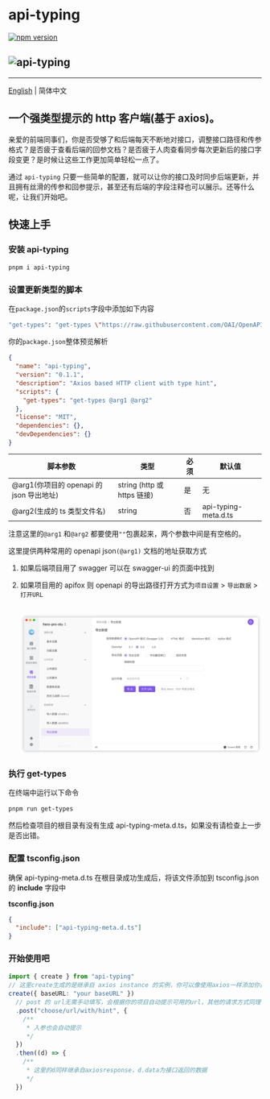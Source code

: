 # api-typing

[![npm version](https://badgen.net/npm/v/api-typing)](https://npm.im/api-typing)

## ![api-typing](https://github.com/yinzhenyu-su/api-typing/blob/main/api-typing.gif?raw=true)

---

[English](./README.md) | 简体中文

## 一个强类型提示的 http 客户端(基于 axios)。

亲爱的前端同事们，你是否受够了和后端每天不断地对接口，调整接口路径和传参格式？是否疲于查看后端的回参文档？是否疲于人肉查看同步每次更新后的接口字段变更？是时候让这些工作更加简单轻松一点了。

通过 `api-typing` 只要一些简单的配置，就可以让你的接口及时同步后端更新，并且拥有丝滑的传参和回参提示，甚至还有后端的字段注释也可以展示。还等什么呢，让我们开始吧。

## 快速上手

### 安装 api-typing

```bash
pnpm i api-typing
```

### 设置更新类型的脚本

在`package.json`的`scripts`字段中添加如下内容

```bash
"get-types": "get-types \"https://raw.githubusercontent.com/OAI/OpenAPI-Specification/main/examples/v3.0/petstore-expanded.json\" \"./api-typing-meta.d.ts\""
```

你的`package.json`整体预览解析

```json
{
  "name": "api-typing",
  "version": "0.1.1",
  "description": "Axios based HTTP client with type hint",
  "scripts": {
    "get-types": "get-types @arg1 @arg2"
  },
  "license": "MIT",
  "dependencies": {},
  "devDependencies": {}
}
```

| 脚本参数                                 | 类型                        | 必须 | 默认值               |
| ---------------------------------------- | --------------------------- | ---- | -------------------- |
| @arg1(你项目的 openapi 的 json 导出地址) | string (http 或 https 链接) | 是   | 无                   |
| @arg2(生成的 ts 类型文件名)              | string                      | 否   | api-typing-meta.d.ts |

注意这里的`@arg1` 和`@arg2` 都要使用`""`包裹起来，两个参数中间是有空格的。

这里提供两种常用的 openapi json`(@arg1)` 文档的地址获取方式

1. 如果后端项目用了 swagger 可以在 swagger-ui 的页面中找到

2. 如果项目用的 apifox 则 openapi 的导出路径打开方式为`项目设置` > `导出数据` > `打开URL`

   ​ ![apifox export openapi](https://github.com/yinzhenyu-su/api-typing/blob/main/apifox-openapi.png?raw=true")

### 执行 get-types

在终端中运行以下命令

```bash
pnpm run get-types
```

然后检查项目的根目录有没有生成 api-typing-meta.d.ts，如果没有请检查上一步是否出错。

### 配置 tsconfig.json

确保 api-typing-meta.d.ts 在根目录成功生成后，将该文件添加到 tsconfig.json 的 **include** 字段中

**tsconfig.json**

```json
{
  "include": ["api-typing-meta.d.ts"]
}
```

### 开始使用吧

```typescript
import { create } from "api-typing"
// 这里create生成的是继承自 axios instance 的实例，你可以像使用axios一样添加你自己的interceptor
create({ baseURL: "your baseURL" })
  // post 的 url无需手动填写，会根据你的项目自动提示可用的url，其他的请求方式同理
  .post("choose/url/with/hint", {
    /**
     * 入参也会自动提示
     */
  })
  .then((d) => {
    /**
     * 这里的d同样继承自axiosresponse，d.data为接口返回的数据
     */
  })
```
